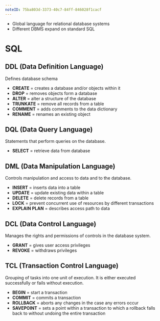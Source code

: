 ```yaml
---
noteID: 75ba803d-3373-40c7-84ff-846028f1cacf
---
```

- Global language for relational database systems
- Different DBMS expand on standard SQL
# SQL
## DDL (Data Definition Language)
Defines database schema
- **CREATE** = creates a database and/or objects within it
- **DROP** = removes objects form a database
- **ALTER** = alter a structure of the database
- **TRUNKATE** = remove all records from a table
- **COMMENT** = adds comments to the data dictionary
- **RENAME** = renames an existing object
## DQL (Data Query Language)
Statements that perform queries on the database.
- **SELECT** = retrieve data from database
## DML (Data Manipulation Language)
Controls manipulation and access to data and to the database.
- **INSERT** =  inserts data into a table
- **UPDATE** = update existing data within a table
- **DELETE** = delete records from a table
- **LOCK** = prevent concurrent use of resources by different transactions
- **EXPLAIN PLAN** = describes access path to data
## DCL (Data Control Language)
Manages the rights and permissions of controls in the database system.
- **GRANT** = gives user access privileges
- **REVOKE** = withdraws privileges
## TCL (Transaction Control Language)
Grouping of tasks into one unit of execution. It is either executed successfully or fails without execution.
- **BEGIN** = start a transaction
- **COMMIT** = commits a transaction
- **ROLLBACK** = aborts any changes in the case any errors occur
- **SAVEPOINT** = sets a point within a transaction to which a rollback falls back to without undoing the entire transaction